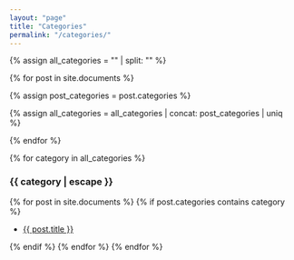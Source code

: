```yaml
---
layout: "page"
title: "Categories"
permalink: "/categories/"
---
```


<!--md-->
<div>
{% assign all_categories = "" | split: "" %}

{% for post in site.documents %}

{% assign post_categories = post.categories %}

{% assign all_categories = all_categories | concat: post_categories | uniq %}

{% endfor %}
</div>

<div>
{% for category in all_categories %}
    <h3>{{ category | escape }}
        <a hidden="hidden" href="{{ site.baseurl }}/{{ category | escape }}/">
            {{ category | escape }}
        </a>
    </h3>
    {% for post in site.documents %}
        {% if post.categories contains category %}
            <ul>
               <li><a href="{{ site.baseurl }}{{ post.url }}">{{ post.title }}</a></li>
            </ul>
        {% endif %}
    {% endfor %}    
{% endfor %}
</div>
<!--md-->
